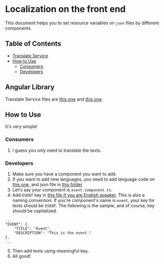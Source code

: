 # Localization on the front end
This document helps you to set resource variables on `json` files by different components.

## Table of Contents
- [Translate Service](#translate-service)
- [How to Use](#how-to-use)
    - [Consumers](#consumers)
    - [Developers](#developers)

## Angular Library
Translate Service files are [this one](../Spa/ClientApp/src/app/services/translate.service.ts) and [this one](../Spa/ClientApp/src/app/pipes/translate.pipe.ts).

## How to Use
It's very simple!
### Consumers
1. I guess you only need to translate the texts.

### Developers
1. Make sure you have a component you want to add.
2. If you want to add new languages, you need to add language code on [this one](../Spa/ClientApp/src/app/services/translate.service.ts), and json file in [this folder](../Spa/ClientApp/src/assets/i18n/)
3. Let's say your component is `event.component.ts`.
4. Add `EVENT` key in [this file if you are English speaker](../Spa/ClientApp/src/assets/i18n/en.json). This is also a naming convention. If you're component's name is `event`, your key for texts should be `EVENT`. The following is the sample, and of course, key should be capitalized.
```
...
"EVENT": {
    "TITLE": "Event",
    "DESCRIPTION": "This is the event."
},
...
```
5. Then add texts using meaningful key.
6. All good!

